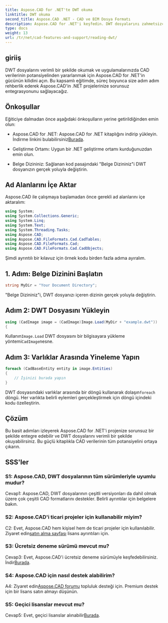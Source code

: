 ```yaml
---
title: Aspose.CAD for .NET'te DWT okuma
linktitle: DWT okuma
second_title: Aspose.CAD .NET - CAD ve BIM Dosya Formatı
description: Aspose.CAD for .NET'i keşfedin. DWT dosyalarını zahmetsizce okumak için güçlü bir araç. Kullanıcı dostu eğitimimizle CAD veri entegrasyonunuzu güçlendirin.
type: docs
weight: 13
url: /tr/net/cad-features-and-support/reading-dwt/
---
```

## giriiş

DWT dosyalarını verimli bir şekilde okumak ve uygulamalarınızda CAD verilerinin potansiyelinden yararlanmak için Aspose.CAD for .NET'in gücünün kilidini açın. Bu kapsamlı eğitimde, süreç boyunca size adım adım rehberlik ederek Aspose.CAD'in .NET projelerinize sorunsuz entegrasyonunu sağlayacağız.

## Önkoşullar

Eğiticiye dalmadan önce aşağıdaki önkoşulların yerine getirildiğinden emin olun:

-  Aspose.CAD for .NET: Aspose.CAD for .NET kitaplığını indirip yükleyin. İndirme linkini bulabilirsiniz[Burada](https://releases.aspose.com/cad/net/).

- Geliştirme Ortamı: Uygun bir .NET geliştirme ortamı kurduğunuzdan emin olun.

- Belge Dizininiz: Sağlanan kod pasajındaki "Belge Dizininiz"i DWT dosyanızın gerçek yoluyla değiştirin.

## Ad Alanlarını İçe Aktar

Aspose.CAD ile çalışmaya başlamadan önce gerekli ad alanlarını içe aktaralım:

```csharp
using System;
using System.Collections.Generic;
using System.Linq;
using System.Text;
using System.Threading.Tasks;
using Aspose.CAD;
using Aspose.CAD.FileFormats.Cad.CadTables;
using Aspose.CAD.FileFormats.Cad;
using Aspose.CAD.FileFormats.Cad.CadObjects;
```

Şimdi ayrıntılı bir kılavuz için örnek kodu birden fazla adıma ayıralım.

## 1. Adım: Belge Dizinini Başlatın

```csharp
string MyDir = "Your Document Directory";
```

"Belge Dizininiz"i, DWT dosyanızı içeren dizinin gerçek yoluyla değiştirin.

## Adım 2: DWT Dosyasını Yükleyin

```csharp
using (CadImage image = (CadImage)Image.Load(MyDir + "example.dwt"))
{
```

 Kullanın`Image.Load` DWT dosyasını bir bilgisayara yükleme yöntemi`CadImage`nesne.

## Adım 3: Varlıklar Arasında Yineleme Yapın

```csharp
foreach (CadBaseEntity entity in image.Entities)
{
    // İşinizi burada yapın
}
```

 DWT dosyasındaki varlıklar arasında bir döngü kullanarak dolaşın`foreach` döngü. Her varlıkta belirli eylemleri gerçekleştirmek için döngü içindeki kodu özelleştirin.

## Çözüm

Bu basit adımları izleyerek Aspose.CAD for .NET'i projenize sorunsuz bir şekilde entegre edebilir ve DWT dosyalarını verimli bir şekilde okuyabilirsiniz. Bu güçlü kitaplıkla CAD verilerinin tüm potansiyelini ortaya çıkarın.

## SSS'ler

### S1: Aspose.CAD, DWT dosyalarının tüm sürümleriyle uyumlu mudur?

Cevap1: Aspose.CAD, DWT dosyalarının çeşitli versiyonları da dahil olmak üzere çok çeşitli CAD formatlarını destekler. Belirli ayrıntılar için belgelere bakın.

### S2: Aspose.CAD'i ticari projeler için kullanabilir miyim?

 C2: Evet, Aspose.CAD hem kişisel hem de ticari projeler için kullanılabilir. Ziyaret edin[satın alma sayfası](https://purchase.aspose.com/buy) lisans ayrıntıları için.

### S3: Ücretsiz deneme sürümü mevcut mu?

 Cevap3: Evet, Aspose.CAD'i ücretsiz deneme sürümüyle keşfedebilirsiniz. İndir[Burada](https://releases.aspose.com/).

### S4: Aspose.CAD için nasıl destek alabilirim?

 A4: Ziyaret edin[Aspose.CAD forumu](https://forum.aspose.com/c/cad/19) topluluk desteği için. Premium destek için bir lisans satın almayı düşünün.

### S5: Geçici lisanslar mevcut mu?

 Cevap5: Evet, geçici lisanslar alınabilir[Burada](https://purchase.aspose.com/temporary-license/).